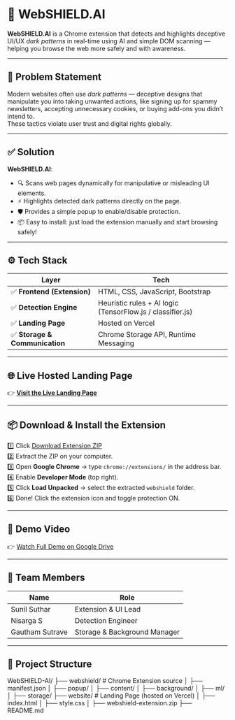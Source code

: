 # 🚀 WebSHIELD.AI

**WebSHIELD.AI** is a Chrome extension that detects and highlights deceptive UI/UX *dark patterns* in real-time using AI and simple DOM scanning — helping you browse the web more safely and with awareness.

---

## 📌 **Problem Statement**

Modern websites often use *dark patterns* — deceptive designs that manipulate you into taking unwanted actions, like signing up for spammy newsletters, accepting unnecessary cookies, or buying add-ons you didn’t intend to.  
These tactics violate user trust and digital rights globally.

---

## ✅ **Solution**

**WebSHIELD.AI**:
- 🔍 Scans web pages dynamically for manipulative or misleading UI elements.
- ⚡ Highlights detected dark patterns directly on the page.
- 🛡️ Provides a simple popup to enable/disable protection.
- 📦 Easy to install: just load the extension manually and start browsing safely!

---

## ⚙️ **Tech Stack**

| Layer | Tech |
|-------|------|
| ✅ **Frontend (Extension)** | HTML, CSS, JavaScript, Bootstrap |
| ✅ **Detection Engine** | Heuristic rules + AI logic (TensorFlow.js / classifier.js) |
| ✅ **Landing Page** | Hosted on Vercel |
| ✅ **Storage & Communication** | Chrome Storage API, Runtime Messaging |

---

## 🌐 **Live Hosted Landing Page**

👉 **[Visit the Live Landing Page](https://webshield-ai.vercel.app/)**  


---

## 📦 **Download & Install the Extension**

1️⃣ Click [Download Extension ZIP](https://your-vercel-url.vercel.app/webshield-extension.zip)  
2️⃣ Extract the ZIP on your computer.  
3️⃣ Open **Google Chrome** → type `chrome://extensions/` in the address bar.  
4️⃣ Enable **Developer Mode** (top right).  
5️⃣ Click **Load Unpacked** → select the extracted `webshield` folder.  
6️⃣ Done! Click the extension icon and toggle protection ON.

---

## 🎥 **Demo Video**

👉 [Watch Full Demo on Google Drive](https://your-google-drive-link)


---

## 👥 **Team Members**

| Name           | Role                         |
|----------------|------------------------------|
| Sunil Suthar   | Extension & UI Lead          |
| Nisarga S      | Detection Engineer           |
| Gautham Sutrave| Storage & Background Manager |

---

## 📂 **Project Structure**

WebSHIELD-AI/
├── webshield/ # Chrome Extension source
│ ├── manifest.json
│ ├── popup/
│ ├── content/
│ ├── background/
│ ├── ml/
│ ├── storage/
├── website/ # Landing Page (hosted on Vercel)
│ ├── index.html
│ ├── style.css
│ ├── webshield-extension.zip
├── README.md



